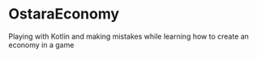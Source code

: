 # OstaraEconomy
Playing with Kotlin and making mistakes while learning how to create an economy in a game

